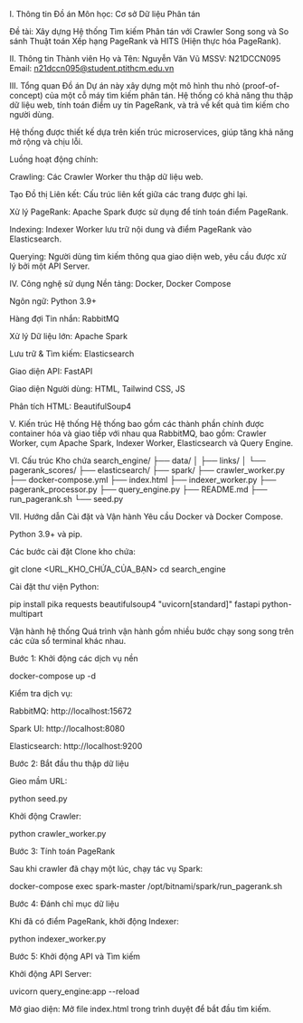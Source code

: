 I. Thông tin Đồ án
Môn học: Cơ sở Dữ liệu Phân tán

Đề tài: Xây dựng Hệ thống Tìm kiếm Phân tán với Crawler Song song và So sánh Thuật toán Xếp hạng PageRank và HITS (Hiện thực hóa PageRank).

II. Thông tin Thành viên
Họ và Tên: Nguyễn Văn Vũ
MSSV: N21DCCN095
Email: n21dccn095@student.ptithcm.edu.vn

III. Tổng quan Đồ án
Dự án này xây dựng một mô hình thu nhỏ (proof-of-concept) của một cỗ máy tìm kiếm phân tán. Hệ thống có khả năng thu thập dữ liệu web, tính toán điểm uy tín PageRank, và trả về kết quả tìm kiếm cho người dùng.

Hệ thống được thiết kế dựa trên kiến trúc microservices, giúp tăng khả năng mở rộng và chịu lỗi.

Luồng hoạt động chính:

Crawling: Các Crawler Worker thu thập dữ liệu web.

Tạo Đồ thị Liên kết: Cấu trúc liên kết giữa các trang được ghi lại.

Xử lý PageRank: Apache Spark được sử dụng để tính toán điểm PageRank.

Indexing: Indexer Worker lưu trữ nội dung và điểm PageRank vào Elasticsearch.

Querying: Người dùng tìm kiếm thông qua giao diện web, yêu cầu được xử lý bởi một API Server.

IV. Công nghệ sử dụng
Nền tảng: Docker, Docker Compose

Ngôn ngữ: Python 3.9+

Hàng đợi Tin nhắn: RabbitMQ

Xử lý Dữ liệu lớn: Apache Spark

Lưu trữ & Tìm kiếm: Elasticsearch

Giao diện API: FastAPI

Giao diện Người dùng: HTML, Tailwind CSS, JS

Phân tích HTML: BeautifulSoup4

V. Kiến trúc Hệ thống
Hệ thống bao gồm các thành phần chính được container hóa và giao tiếp với nhau qua RabbitMQ, bao gồm: Crawler Worker, cụm Apache Spark, Indexer Worker, Elasticsearch và Query Engine.

VI. Cấu trúc Kho chứa
search_engine/
├── data/
│   ├── links/
│   └── pagerank_scores/
├── elasticsearch/
├── spark/
├── crawler_worker.py
├── docker-compose.yml
├── index.html
├── indexer_worker.py
├── pagerank_processor.py
├── query_engine.py
├── README.md
├── run_pagerank.sh
└── seed.py

VII. Hướng dẫn Cài đặt và Vận hành
Yêu cầu
Docker và Docker Compose.

Python 3.9+ và pip.

Các bước cài đặt
Clone kho chứa:

git clone <URL_KHO_CHỨA_CỦA_BẠN>
cd search_engine

Cài đặt thư viện Python:

pip install pika requests beautifulsoup4 "uvicorn[standard]" fastapi python-multipart

Vận hành hệ thống
Quá trình vận hành gồm nhiều bước chạy song song trên các cửa sổ terminal khác nhau.

Bước 1: Khởi động các dịch vụ nền

docker-compose up -d

Kiểm tra dịch vụ:

RabbitMQ: http://localhost:15672

Spark UI: http://localhost:8080

Elasticsearch: http://localhost:9200

Bước 2: Bắt đầu thu thập dữ liệu

Gieo mầm URL:

python seed.py

Khởi động Crawler:

python crawler_worker.py

Bước 3: Tính toán PageRank

Sau khi crawler đã chạy một lúc, chạy tác vụ Spark:

docker-compose exec spark-master /opt/bitnami/spark/run_pagerank.sh

Bước 4: Đánh chỉ mục dữ liệu

Khi đã có điểm PageRank, khởi động Indexer:

python indexer_worker.py

Bước 5: Khởi động API và Tìm kiếm

Khởi động API Server:

uvicorn query_engine:app --reload

Mở giao diện: Mở file index.html trong trình duyệt để bắt đầu tìm kiếm.

